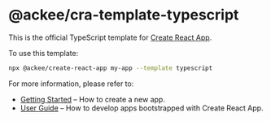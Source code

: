 # @ackee/cra-template-typescript

This is the official TypeScript template for [Create React App](https://github.com/facebook/create-react-app).

To use this template:

```sh
npx @ackee/create-react-app my-app --template typescript
```

For more information, please refer to:

- [Getting Started](https://create-react-app.dev/docs/getting-started) – How to create a new app.
- [User Guide](https://create-react-app.dev) – How to develop apps bootstrapped with Create React App.
